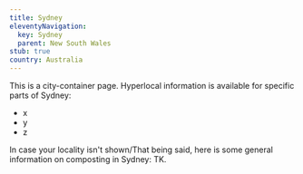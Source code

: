 ```yaml
---
title: Sydney
eleventyNavigation:
  key: Sydney
  parent: New South Wales
stub: true
country: Australia
---
```


This is a city-container page. Hyperlocal information is available for specific parts of Sydney:

- x
- y
- z

In case your locality isn't shown/That being said, here is some general information on composting in Sydney: TK.
